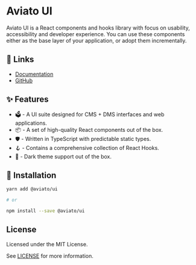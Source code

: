 # Aviato UI

Aviato UI is a React components and hooks library with focus on usability, accessibility and developer experience.
You can use these components either as the base layer of your application, or adopt them incrementally.

## 🔗 Links

- [Documentation](https://aviato.design/)
- [GitHub](https://github.com/atelier-saulx/aviato-ui#readme)

## ✨ Features

- 🗳 - A UI suite designed for CMS + DMS interfaces and web applications.
- 📦 - A set of high-quality React components out of the box.
- 🛡 - Written in TypeScript with predictable static types.
- 🪝 - Contains a comprehensive collection of React Hooks.
- 🌙 - Dark theme support out of the box.

## 📡 Installation

```bash
yarn add @aviato/ui

# or

npm install --save @aviato/ui
```

## License

Licensed under the MIT License.

See [LICENSE](./LICENSE) for more information.
